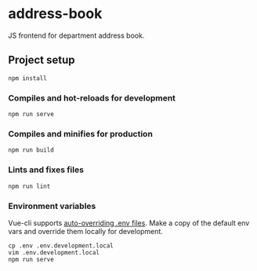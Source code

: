 # address-book
JS frontend for department address book.

## Project setup
```
npm install
```

### Compiles and hot-reloads for development
```
npm run serve
```

### Compiles and minifies for production
```
npm run build
```

### Lints and fixes files
```
npm run lint
```

### Environment variables
Vue-cli supports [auto-overriding .env files](https://cli.vuejs.org/guide/mode-and-env.html). Make a copy of the default env vars and override them locally for development.
```
cp .env .env.development.local
vim .env.development.local
npm run serve
```
